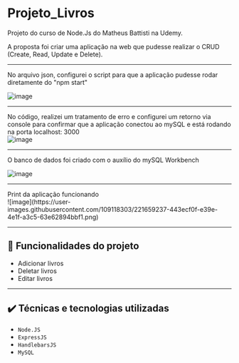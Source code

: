 # Projeto_Livros

Projeto do curso de Node.Js do Matheus Battisti na Udemy. 

A proposta foi criar uma aplicação na web que pudesse realizar o CRUD (Create, Read, Update e Delete).

<hr>


No arquivo json, configurei o script para que a aplicação pudesse rodar diretamente do "npm start"

![image](https://user-images.githubusercontent.com/109118303/221655368-9a7937ff-3998-4712-98ca-2e72e26f43bf.png)

 <hr>
 
 No código, realizei um tratamento de erro e configurei um retorno via console para confirmar que a aplicação conectou ao mySQL 
 e está rodando na porta localhost: 3000 <br>
 ![image](https://user-images.githubusercontent.com/109118303/221656457-190a289a-6313-4fe2-94e3-3f573783c2c5.png)
 
 <hr>
 O banco de dados foi criado com o auxílio do mySQL Workbench <br>
 
 ![image](https://user-images.githubusercontent.com/109118303/221657132-499ea9fe-c1b0-49b8-a04e-e2c004e03a32.png)

<hr>
  Print da aplicação funcionando <br>
 ![image](https://user-images.githubusercontent.com/109118303/221659237-443ecf0f-e39e-4e1f-a3c5-63e62894bbf1.png) 

<hr>

## 🔨 Funcionalidades do projeto
- Adicionar livros
- Deletar livros
- Editar livros

<hr>

## ✔️ Técnicas e tecnologias utilizadas
- ``Node.JS``
- ``ExpressJS``
- ``HandlebarsJS``
- ``MySQL``
